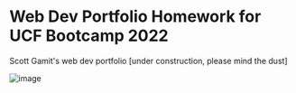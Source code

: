 # Web Dev Portfolio Homework for UCF Bootcamp 2022
Scott Gamit's web dev portfolio [under construction, please mind the dust]

![image](https://user-images.githubusercontent.com/98362675/160681816-66ca02b5-8fd1-48ad-8d60-608fdf24b25b.png)


